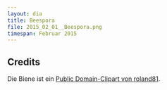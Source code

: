 ```yaml
---
layout: dia
title: Beespora
file: 2015_02_01__Beespora.png
timespan: Februar 2015
---
```


## Credits

Die Biene ist ein [Public Domain-Clipart von roland81](https://web.archive.org/web/20141110050240/https://openclipart.org/detail/69817/cartoon-bee-by-roland81).
